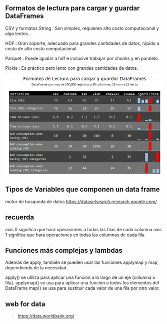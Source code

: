 

## Formatos de lectura para cargar y guardar DataFrames
CSV y formatos String : Son simples, requieren alto costo computacional y algo lentos.

HDF : Gran soporte, adecuado para grandes cantidades de datos, rápido a costo de alto costo computacional.

Parquet : Puede igualar a hdf e inclusive trabajar por chunks y en paralelo.

Pickle : Es práctico pero lento con grandes cantidades de datos.

<img src="img/formatos_de_lectura.jpg">

## Tipos de Variables que componen un data frame

motor de busqueda de datos https://datasetsearch.research.google.com/


## recuerda
axis 0 significa que hará operaciones a todas las filas de cada columna
axis 1 significa que hara operaciones en todas las columnas de cada fila



## Funciones más complejas y lambdas
Además de apply, también se pueden usar las funciones applymap y map, dependiendo de la necesidad.

apply() se utiliza para aplicar una función a lo largo de un eje (columna o fila).
applymap() se usa para aplicar una función a todos los elementos del DataFrame
map() se usa para sustituir cada valor de una fila por otro valor.

## web for data

> https://data.worldbank.org/
